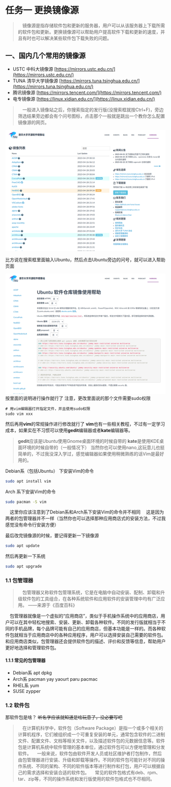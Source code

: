 # 任务一 更换镜像源

> &emsp;镜像源是指存储软件包和更新的服务器，用户可以从该服务器上下载所需的软件包和更新。更换镜像源可以帮助用户提高软件下载和更新的速度，并且有时也可以解决某些软件包下载失败的问题。

## 一、国内几个常用的镜像源

- USTC 中科大镜像源
  [https://mirrors.ustc.edu.cn/](https://mirrors.ustc.edu.cn/)
- TUNA 清华大学镜像源
  [https://mirrors.tuna.tsinghua.edu.cn/](https://mirrors.tuna.tsinghua.edu.cn/)
- 腾讯镜像源
  [https://mirrors.tencent.com/](https://mirrors.tencent.com/)
- 电专镜像源
  [https://linux.xidian.edu.cn/](https://linux.xidian.edu.cn/)

> &emsp;一般进入镜像站之后，你搜索指定的发行版(没搜索框就按Ctrl+F)，旁边筛选结果旁边都会有个问号图标，点击那个一般就是跳出一个教你怎么配置镜像源的网页。

![1682703619416](image/Task1/1682703619416.png)

比方说在搜索框里面输入Ubuntu，然后点击Ubuntu旁边的问号，就可以进入帮助页面

![1682703939178](image/Task1/1682703939178.png)
按里面的说明进行操作就行了
注意，更改里面说的那个文件需要sudo权限

```
# 用vim编辑器打开指定文件，并且使用sudo权限
sudo vim xxx
```

然后再用**vim**的常规操作进行修改就行了
**vim**也有一些相关教程，不过有一定学习成本，如果实在不习惯可以使用**gedit**编辑器或者**kate**编辑器等。

> **gedit**应该是Ubuntu使用Gnome桌面环境的时候自带的
> **kate**是使用KDE桌面环境的时候自带的（一般情况下）
> 当然你也可以使用nano,这玩意儿也挺简单的，不过我没深入学过，感觉编辑器如果使用稍微熟练的话Vim是最好用的。

Debian系（包括Ubuntu） 下安装Vim的命令

```bash
sudo apt install vim
```

Arch 系下安装Vim的命令

```bash
sudo pacman -S vim
```

&emsp;这里你应该注意到了Debian系和Arch系下安装Vim的命令并不相同
&emsp;这是因为两者的包管理器并不一样（当然你也可以选择那种应用商店式的安装方法，不过我感觉没有命令行安装方便）

最后改完镜像源的时候，要记得更新一下镜像源

```bash
sudo apt update
```

然后再更新一下系统
```bash
sudo apt upgrade
```

### 1.1 包管理器

> &emsp;包管理器又称软件包管理系统，它是在电脑中自动安装、配制、卸载和升级软件包的工具组合，在各种系统软件和应用软件的安装管理中均有广泛应用。
> ——来源于《百度百科》

&emsp;包管理器就像是一个虚拟的“应用商店”，类似于手机操作系统中的应用商店，用户可以在其中轻松地搜索、安装、更新、卸载各种软件。不同的发行版就相当于不同的手机品牌，每个品牌可能有自己的应用商店，但基本功能是一样的。而各种软件包就相当于应用商店中的各种应用程序，用户可以选择安装自己需要的软件包。和应用商店类似，包管理器还会提供软件包的描述、评价和反馈等信息，帮助用户更好地选择和管理软件包。

#### 1.1.1 常见的包管理器

- Debian系
  apt dpkg
- Arch系
  pacman yay yaourt paru pacmac
- RHEL系
  yum
- SUSE
  zypper

### 1.2 软件包
那软件包是啥？
~~听名字应该就知道是啥玩意了，没必要写吧~~

> &emsp;在计算机科学中，软件包（Software Package）是指一个或多个相关的计算机程序，它们被组织成一个可重复安装的单元，通常包含软件的二进制文件、配置文件、文档等相关文件，以及描述软件包的元数据信息等。软件包是计算机系统中软件管理的基本单位，通过软件包可以方便地管理和分发软件。
> &emsp;一般来说，软件包由软件开发人员或社区维护者打包制作，然后由包管理器进行安装、升级和卸载等操作。不同的软件包可能针对不同的操作系统、不同的架构、不同的软件版本等进行制作和打包，用户可以根据自己的需求选择和安装合适的软件包。
> &emsp;常见的软件包格式有deb、rpm、tar、zip等，不同的操作系统和发行版使用的软件包格式也不尽相同。
